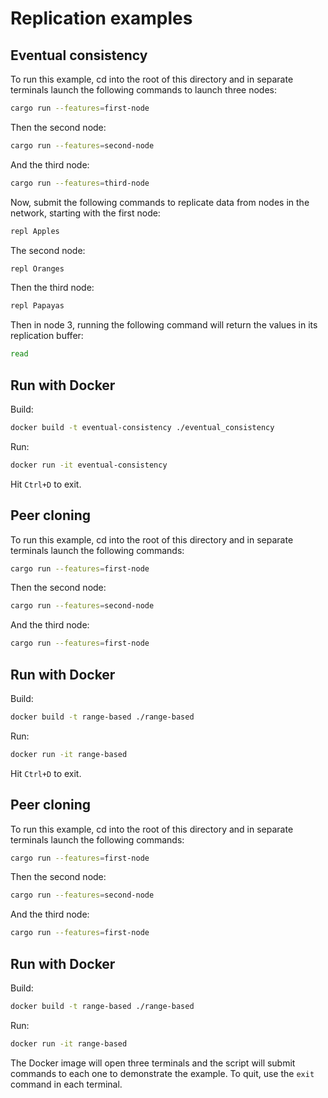 # Replication examples

## Eventual consistency

To run this example, cd into the root of this directory and in separate terminals launch the following commands to launch three nodes:

```bash
cargo run --features=first-node
```
 
Then the second node:

```bash
cargo run --features=second-node
```

And the third node:

```bash
cargo run --features=third-node
```

Now, submit the following commands to replicate data from nodes in the network, starting with the first node:

```bash
repl Apples
```

The second node:

```bash
repl Oranges
```

Then the third node:

```bash
repl Papayas
```

Then in node 3, running the following command will return the values in its replication buffer:

```bash
read
```

## Run with Docker

Build:

```bash
docker build -t eventual-consistency ./eventual_consistency
```

Run:

```bash
docker run -it eventual-consistency
```

Hit `Ctrl+D` to exit.

## Peer cloning

To run this example, cd into the root of this directory and in separate terminals launch the following commands:

```bash
cargo run --features=first-node
```
 
Then the second node:

```bash
cargo run --features=second-node
```

And the third node:

```bash
cargo run --features=first-node
```

## Run with Docker

Build:

```bash
docker build -t range-based ./range-based
```

Run:

```bash
docker run -it range-based
```

Hit `Ctrl+D` to exit.

## Peer cloning

To run this example, cd into the root of this directory and in separate terminals launch the following commands:

```bash
cargo run --features=first-node
```
 
Then the second node:

```bash
cargo run --features=second-node
```

And the third node:

```bash
cargo run --features=first-node
```

## Run with Docker

Build:

```bash
docker build -t range-based ./range-based
```

Run:

```bash
docker run -it range-based
```

The Docker image will open three terminals and the script will submit commands to each one to demonstrate the example. To quit, use the `exit` command in each terminal.